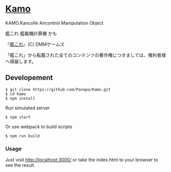 # [Kamo](https://github.com/Panepo/Kamo)

KAMO.Kancolle Aircontrol Manipulation Object

艦これ 艦載機計算機 かも

『[艦これ](http://www.dmm.com/netgame_s/kancolle/)』(C) DMMゲームズ

「艦これ」から転載された全てのコンテンツの著作権につきましては、権利者様へ帰屬します。

## Developement

```
$ git clone https://github.com/Panepo/Kamo.git
$ cd Kamo
$ npm install
```

Run simulated server
```
$ npm start
```
Or use webpack to build scripts
```
$ npm run build
```

### Usage
Just visit [http://localhost:3000/](http://localhost:3000/)
or take the index.html to your browser to see the result.

